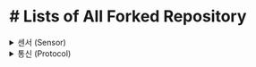 # # Lists of All Forked Repository

<details>
  <summary>센서 (Sensor) </summary>
  <div markdown="1">
  
  ## realsense
  * [librealsense](https://github.com/WannaSleep3254/librealsense)

  ## SICK
  ### C++
  * [Generic C++ library](https://github.com/WannaSleep3254/sick_scan_base)

  ### SICK_SCAN
  * [The driver supports both Linux (native, ROS1, ROS2)](https://github.com/WannaSleep3254/sick_scan_xd)
  * [The driver supports ROS1](https://github.com/WannaSleep3254/sick_scan)
  * [The driver supports ROS2](https://github.com/WannaSleep3254/sick_scan2)

  ### SICK_SAFTEYSCANNERS
  * [The driver supports ROS1](https://github.com/WannaSleep3254/sick_safetyscanners)
  * [The driver supports ROS2](https://github.com/WannaSleep3254/sick_safetyscanners2)

  ## Pepperl+Fuchs
  * [The official driver](https://github.com/WannaSleep3254/pf_lidar_ros_driver)
  * [The unofficial driver](https://github.com/WannaSleep3254/pepperl_fuchs)
    
  </div>
</details>


<details>
  <summary>통신 (Protocol) </summary>
  <div markdown="1">
     
  ## EtherCat
  * [EatherCAT Master](https://github.com/WannaSleep3254/SOEM)
  * [EatherCAT Slave](https://github.com/WannaSleep3254/SOES)
    
  </div>
</details>
